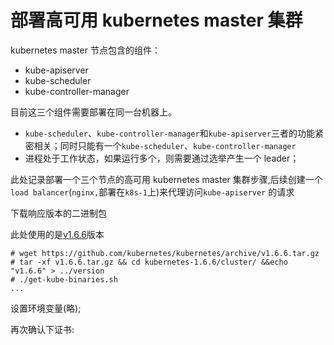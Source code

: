 # 部署高可用 kubernetes master 集群

kubernetes master 节点包含的组件：

* kube-apiserver
* kube-scheduler
* kube-controller-manager

目前这三个组件需要部署在同一台机器上。

* `kube-scheduler`、`kube-controller-manager`和`kube-apiserver`三者的功能紧密相关；同时只能有一个`kube-scheduler`、`kube-controller-manager`
* 进程处于工作状态，如果运行多个，则需要通过选举产生一个 leader；

此处记录部署一个三个节点的高可用 kubernetes master 集群步骤,后续创建一个`load balancer`\(`nginx,`部署在`k8s-1`上\)来代理访问`kube-apiserver` 的请求

下载响应版本的二进制包

此处使用的是[v1.6.6](https://github.com/w564791/kubernetes/archive/v1.6.6.tar.gz)版本

```
# wget https://github.com/kubernetes/kubernetes/archive/v1.6.6.tar.gz
# tar -xf v1.6.6.tar.gz && cd kubernetes-1.6.6/cluster/ &&echo "v1.6.6" > ../version
# ./get-kube-binaries.sh
...

```

设置环境变量\(略\);

再次确认下证书:





